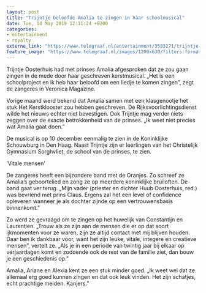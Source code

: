 ```yaml
---
layout: post
title: "Trijntje beloofde Amalia te zingen in haar schoolmusical"
date: Tue, 14 May 2019 12:11:24 +0200
categories: 
- entertainment 
- royalty 
externe_link: "https://www.telegraaf.nl/entertainment/3583271/trijntje-beloofde-amalia-te-zingen-in-haar-schoolmusical"
feature_image: "https://www.telegraaf.nl/images/1200x630/filters:format(jpeg):quality(80)/cdn-kiosk-api.telegraaf.nl/a42ad11e-7630-11e9-85b5-0217670beecd.jpg"
---
```


<p class="intro">Trijntje Oosterhuis had met prinses Amalia afgesproken dat ze zou gaan zingen in de mede door haar geschreven kerstmusical. „Het is een schoolproject en ik heb haar beloofd om een liedje te komen zingen”, zegt de zangeres in Veronica Magazine.</p> <p>Vorige maand werd bekend dat Amalia samen met een klasgenootje het stuk Het Kerstklooster zou hebben geschreven. De Rijksvoorlichtingsdienst wilde het nieuws echter niet bevestigen. Ook Trijntje mag verder niets zeggen over de exacte betrokkenheid van de prinses. „Ik weet niet precies wat Amalia gaat doen.”</p><p>De musical is op 10 december eenmalig te zien in de Koninklijke Schouwburg in Den Haag. Naast Trijntje zijn er leerlingen van het Christelijk Gymnasium Sorghvliet, de school van de prinses, te zien.</p><p>’Vitale mensen'</p><p>De zangeres heeft een bijzondere band met de Oranjes. Zo schreef ze Amalia’s geboortelied en zong ze op meerdere koninklijke bruiloften. De band gaat ver terug. „Mijn vader (priester en dichter Huub Oosterhuis, red.) was bevriend met prins Claus. Ergens zal het een level of confidence opleveren wanneer je als dochter zijnde op een vertrouwensbasis binnenkomt.”</p><p>Zo werd ze gevraagd om te zingen op het huwelijk van Constantijn en Laurentien. „Trouw als ze zijn aan de mensen die er op dat soort ijkmomenten voor ze waren, zijn ze altijd contact met mij blijven houden. Daar ben ik dankbaar voor, want het zijn leuke, vitale, integere en creatieve mensen”, vertelt ze. „Als je in een periode van twintig jaar bij elkaar op verjaardagen komt en zodoende ook de rest van de familie ziet, dan bouw je een geschiedenis op.”</p><p>Amalia, Ariane en Alexia kent ze een stuk minder goed. „Ik weet wel dat ze allemaal erg goed kunnen zingen en dat ook leuk vinden. Het zijn schatjes, echt prachtige meiden. Kanjers.”</p>
